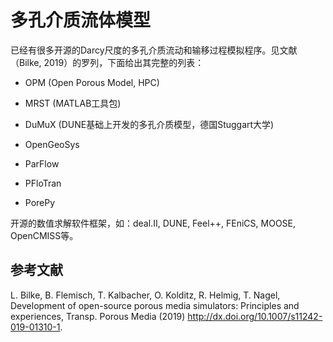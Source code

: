 # 多孔介质流体模型

已经有很多开源的Darcy尺度的多孔介质流动和输移过程模拟程序。见文献（Bilke,
2019）的罗列，下面给出其完整的列表：

-   OPM (Open Porous Model, HPC)

-   MRST (MATLAB工具包)

-   DuMuX (DUNE基础上开发的多孔介质模型，德国Stuggart大学)

-   OpenGeoSys

-   ParFlow

-   PFloTran

-   PorePy

开源的数值求解软件框架，如：deal.II, DUNE, Feel++, FEniCS, MOOSE,
OpenCMISS等。

## 参考文献

L. Bilke, B. Flemisch, T. Kalbacher, O. Kolditz, R. Helmig, T. Nagel,
Development of open-source porous media simulators: Principles and
experiences, Transp. Porous Media (2019)
<http://dx.doi.org/10.1007/s11242-019-01310-1>.
